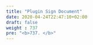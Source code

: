 ```yaml
---
title: "Plugin Sign Document"
date: 2020-04-24T22:47:10+02:00
draft: false
weight : 737
pre: "<b>737. </b>"
---
```



